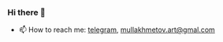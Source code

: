 ### Hi there 👋


- 📫 How to reach me: [telegram](https://t.me/mullakhmetov), [mullakhmetov.art@gmal.com](mailto:mullakhmetov.art@gmal.com)
